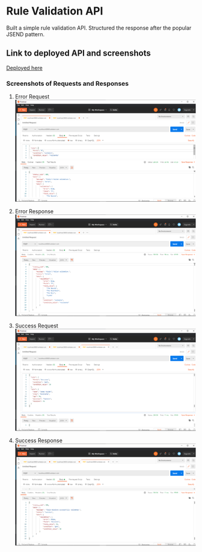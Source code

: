 # Rule Validation API

Built a simple rule validation API. Structured the response after the popular JSEND pattern.

## Link to deployed API and screenshots

[Deployed here](https://sheltered-sierra-47363.herokuapp.com/) 

### Screenshots of Requests and Responses

1. Error Request
![Screenshot of Website at work](https://github.com/AbdussamadYisau/rule-validation-api/blob/master/assets/errorJsonReq.png)

2. Error Response
![Screenshot of Website at work](https://github.com/AbdussamadYisau/rule-validation-api/blob/master/assets/errorJsonRes.png)

3. Success Request
![Screenshot of Website at work](https://github.com/AbdussamadYisau/rule-validation-api/blob/master/assets/successJsonReq.png)

1. Success Response
![Screenshot of Website at work](https://github.com/AbdussamadYisau/rule-validation-api/blob/master/assets/SuccessJsonRes.png)


